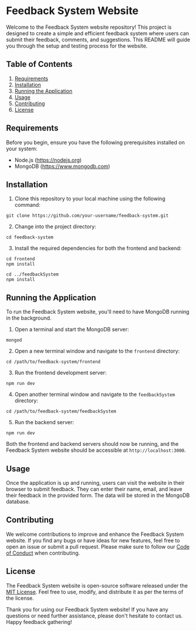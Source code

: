 # Feedback System Website

Welcome to the Feedback System website repository! This project is designed to create a simple and efficient feedback system where users can submit their feedback, comments, and suggestions. This README will guide you through the setup and testing process for the website.

## Table of Contents

1. [Requirements](#requirements)
2. [Installation](#installation)
3. [Running the Application](#running-the-application)
4. [Usage](#usage)
5. [Contributing](#contributing)
6. [License](#license)

## Requirements

Before you begin, ensure you have the following prerequisites installed on your system:

- Node.js (https://nodejs.org)
- MongoDB (https://www.mongodb.com)

## Installation

1. Clone this repository to your local machine using the following command:

```
git clone https://github.com/your-username/feedback-system.git
```

2. Change into the project directory:

```
cd feedback-system
```

3. Install the required dependencies for both the frontend and backend:

```
cd frontend
npm install

cd ../feedbackSystem
npm install
```

## Running the Application

To run the Feedback System website, you'll need to have MongoDB running in the background.

1. Open a terminal and start the MongoDB server:

```
mongod
```

2. Open a new terminal window and navigate to the `frontend` directory:

```
cd /path/to/feedback-system/frontend
```

3. Run the frontend development server:

```
npm run dev
```

4. Open another terminal window and navigate to the `feedbackSystem` directory:

```
cd /path/to/feedback-system/feedbackSystem
```

5. Run the backend server:

```
npm run dev
```

Both the frontend and backend servers should now be running, and the Feedback System website should be accessible at `http://localhost:3000`.

## Usage

Once the application is up and running, users can visit the website in their browser to submit feedback. They can enter their name, email, and leave their feedback in the provided form. The data will be stored in the MongoDB database.

## Contributing

We welcome contributions to improve and enhance the Feedback System website. If you find any bugs or have ideas for new features, feel free to open an issue or submit a pull request. Please make sure to follow our [Code of Conduct](CODE_OF_CONDUCT.md) when contributing.

## License

The Feedback System website is open-source software released under the [MIT License](LICENSE). Feel free to use, modify, and distribute it as per the terms of the license.

Thank you for using our Feedback System website! If you have any questions or need further assistance, please don't hesitate to contact us. Happy feedback gathering!

